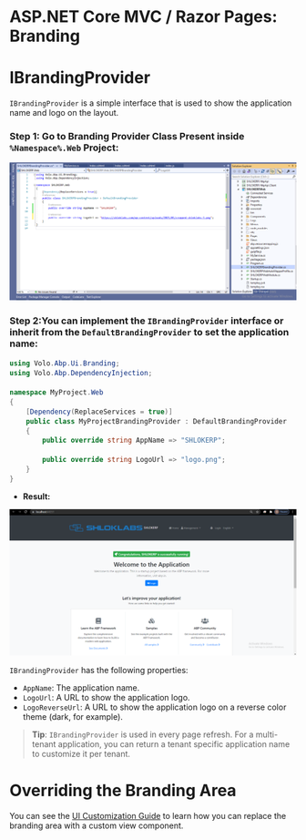 # **ASP.NET Core MVC / Razor Pages: Branding**

# **IBrandingProvider**

`IBrandingProvider` is a simple interface that is used to show the application name and logo on the layout.

### Step 1: Go to **Branding Provider Class** Present inside `%Namespace%.Web` Project:

![alt text](../_images/UserInterface/Branding.png)

### Step 2:You can implement the `IBrandingProvider` interface or inherit from the `DefaultBrandingProvider` to set the application name:


```c#
using Volo.Abp.Ui.Branding;
using Volo.Abp.DependencyInjection;

namespace MyProject.Web
{
    [Dependency(ReplaceServices = true)]
    public class MyProjectBrandingProvider : DefaultBrandingProvider
    {
        public override string AppName => "SHLOKERP";

        public override string LogoUrl => "logo.png";
    }
}
```

- **Result:**

![alt text](../_images/UserInterface/brandinglogo.png)

`IBrandingProvider` has the following properties:

- `AppName`: The application name.
- `LogoUrl`: A URL to show the application logo.
- `LogoReverseUrl`: A URL to show the application logo on a reverse color theme (dark, for example).

> **Tip**: `IBrandingProvider` is used in every page refresh. For a multi-tenant application, you can return a tenant specific application name to customize it per tenant.

# Overriding the Branding Area

You can see the [UI Customization Guide](https://docs.abp.io/en/abp/latest/UI/AspNetCore/Customization-User-Interface) to learn how you can replace the branding area with a custom view component.